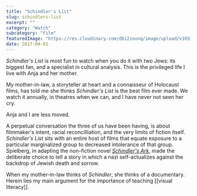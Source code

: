 ```yaml
---
title: "Schindler's List"
slug: schindlers-list
excerpt: ""
category: "Watch"
subcategory: "Film"
featuredImage: "https://res.cloudinary.com/dbi2zounq/image/upload/v1651048793/Digital%20garden/media/schindlers-list_uymex9.jpg"
date: 2017-04-01
---
```

_Schindler's List_ is most fun to watch when you do it with two Jews: its biggest fan, and a specialist in cultural analysis. This is the privileged life I live with Anja and her mother.

My mother-in-law, a storyteller at heart and a connaisseur of Holocaust films, has told me she thinks _Schindler's List_ is the best film ever made. We watch it annually, in theatres when we can, and I have never not seen her cry.

Anja and I are less moved.

A perpetual conversation the three of us have been having, is about filmmaker's intent, racial reconcilliation, and the very limits of fiction itself. _Schindler's List_ sits with an entire host of films that equate exposure to a particular marginalized group to decreased intolerance of that group. Spielberg, in adapting the non-fiction novel _[Schindler's Ark](https://en.wikipedia.org/wiki/Schindler%27s_Ark)_, made the deliberate choice to tell a story in which a nazi self-actualizes against the backdrop of Jewish death and sorrow.

When my mother-in-law thinks of _Schindler_, she thinks of a documentary. Herein lies my main argument for the importance of teaching [[visual literacy]].